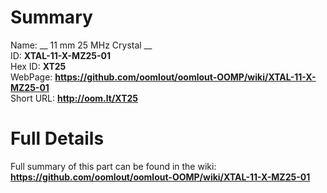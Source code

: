 
Summary
=================
  
Name: __ 11 mm 25 MHz Crystal __    
ID: __XTAL-11-X-MZ25-01__   
Hex ID: __XT25__   
WebPage: __https://github.com/oomlout/oomlout-OOMP/wiki/XTAL-11-X-MZ25-01__   
Short URL: __http://oom.lt/XT25__   

Full Details
==========================
Full summary of this part can be found in the wiki:   
__https://github.com/oomlout/oomlout-OOMP/wiki/XTAL-11-X-MZ25-01__    

